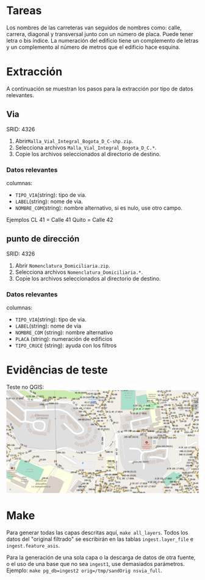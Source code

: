
# Tareas
  
Los nombres de las carreteras van seguidos de nombres como: calle, carrera, diagonal y transversal junto con un número de placa. Puede tener letra o bis índice. 
La numeración del edificio tiene un complemento de letras y un complemento al número de metros que el edificio hace esquina.
# Extracción
A continuación se muestran los pasos para la extracción por tipo de datos relevantes.
## Via
SRID:  4326
1. Abrir`Malla_Vial_Integral_Bogota_D_C-shp.zip`.
2. Selecciona archivos `Malla_Vial_Integral_Bogota_D_C.*`.
3. Copie los archivos seleccionados al directorio de destino.
### Datos relevantes
columnas:
* `TIPO_VIA`(string):  tipo de via.
* `LABEL`(string):  nome de via.
* `NOMBRE_COM`(string): nombre alternativo, si es nulo, use otro campo.

Ejemplos 
CL 41 = Calle 41
Quito = Calle 42

## punto de dirección
SRID: 4326
1. Abrir `Nomenclatura_Domiciliaria.zip`.
2. Selecciona archivos `Nomenclatura_Domiciliaria.*`.
3. Copie los archivos seleccionados al directorio de destino.

### Datos relevantes
columnas:
* `TIPO_VIA`(string): tipo de via.
* `LABEL`(string):  nome de via
* `NOMBRE_COM` (string): nombre alternativo
* `PLACA` (string): numeración de edificios
* `TIPO_CRUCE` (string): ayuda con los filtros

# Evidências de teste
Teste no QGIS:
![](qgis.png)

# Make

Para generar todas las capas descritas aquí, `make all_layers`. Todos los datos del "original filtrado" se escribirán en las tablas `ingest.layer_file` e` ingest.feature_asis`.

Para la generación de una sola capa o la descarga de datos de otra fuente, o el uso de una base que no sea `ingest1`, use demasiados parámetros. Ejemplo: `make pg_db=ingest2 orig=/tmp/sandOrig nsvia_full`.
